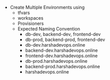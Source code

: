 - Create Multiple Environments using
  - tfvars
  - workspaces
  - Provisioners
  - Expected Naming Convention
    - db-dev, backend-dev, frontend-dev
    - db-prod, backend-prod, frontend-dev
    - db-dev.harshadevops.online
    - backend-dev.harshadevops.online
    - frontend-dev.harshadevops.online
    - db-prod.harshadevops.online
    - backend-prod.harshadevops.online
    - harshadevops.online
